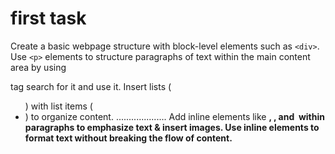 # first task


Create a basic webpage structure with block-level elements such as ``` <div> ```.
Use ```<p>``` elements to structure paragraphs of text within the main content area by using <main> tag search for it and use it.
Insert lists (<ul>) with list items (<li>) to organize content.
....................
Add inline elements like <strong>, <span>, and <img> within paragraphs to emphasize text & insert images.
Use inline elements to format text without breaking the flow of content.
